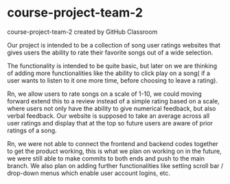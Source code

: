 # course-project-team-2
course-project-team-2 created by GitHub Classroom

Our project is intended to be a collection of song user ratings websites that gives users the ability to rate their favorite songs out of a wide selection.

The functionality is intended to be quite basic, but later on we are thinking of adding more functionalities like the ability to click play on a song(
if a user wants to listen to it one more time, before choosing to leave a rating).

Rn, we allow users to rate songs on a scale of 1-10, we could moving forward extend this to a review instead of a simple rating based on a scale, where users
not only have the ability to give numerical feedback, but also verbal feedback. Our website is supposed to take an average across all user ratings and 
display that at the top so future users are aware of prior ratings of a song.

Rn, we were not able to connect the frontend and backend codes together to get the product working, this is what we plan on working on in the future,
we were still able to make commits to both ends and push to the main branch. We also plan on adding further functionalities like setting scroll bar / drop-down menus which enable user account logins, etc.


